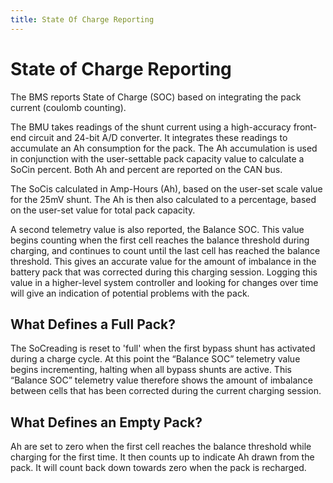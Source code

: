 ```yaml
---
title: State Of Charge Reporting 
---
```


# State of Charge Reporting

The BMS reports State of Charge (SOC) based on integrating the pack current (coulomb counting).   

The BMU takes readings of the shunt current using a high-accuracy front-end circuit and 24-bit A/D converter.  It integrates these readings to accumulate an Ah consumption for the pack.   The Ah accumulation is used in conjunction with the user-settable pack capacity value to calculate a SoCin percent.  Both Ah and percent are reported on the CAN bus. 

The SoCis calculated in Amp-Hours (Ah), based on the user-set scale value for the 25mV shunt.  The Ah is then also calculated to a percentage, based on the user-set value for total pack capacity.   

A second telemetry value is also reported, the Balance SOC.  This value begins counting when the first cell reaches the balance threshold during charging, and continues to count until the last cell has reached the balance threshold.  This gives an accurate value for the amount of imbalance in the battery pack that was corrected during this charging session.  Logging this value in a higher-level system controller and looking for changes over time will give an indication of potential problems with the pack. 

## What Defines a Full Pack?

The SoCreading is reset to 'full' when the first bypass shunt has activated during a charge cycle.  At this point the “Balance SOC” telemetry value begins incrementing, halting when all bypass shunts are active.  This “Balance SOC” telemetry value therefore shows the amount of imbalance between cells that has been corrected during the current charging session. 

## What Defines an Empty Pack?

Ah are set to zero when the first cell reaches the balance threshold while charging for the first time.   It then counts up to indicate Ah drawn from the pack.  It will count back down towards zero when the pack is recharged. 